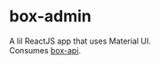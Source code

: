 # box-admin
A lil ReactJS app that uses Material UI.<br />
Consumes <a href="https://github.com/ExZos/box-api">box-api</a>.<br />
